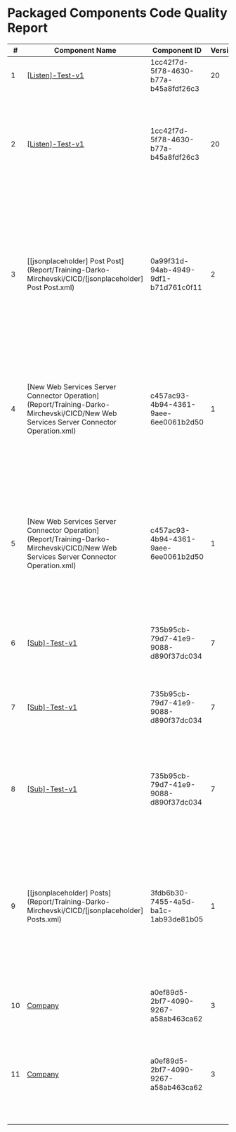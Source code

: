 # Packaged Components Code Quality Report
|#|Component Name|Component ID|Version|Type|Issue|Issue Type|Priority|
|---|---|---|---|---|---|---|---|
|1|[[Listen]-Test-v1](Report/Training-Darko-Mirchevski/CICD/[Listen]-Test-v1.xml)|1cc42f7d-5f78-4630-b77a-b45a8fdf26c3|20|process|Process description should be set|CODE_SMELL|MINOR|
|2|[[Listen]-Test-v1](Report/Training-Darko-Mirchevski/CICD/[Listen]-Test-v1.xml)|1cc42f7d-5f78-4630-b77a-b45a8fdf26c3|20|process|Process names should start with either [Listener], [Main], or [Sub], and end with a version number (e.g., -v1).|CODE_SMELL|MAJOR|
|3|[[jsonplaceholder] Post Post](Report/Training-Darko-Mirchevski/CICD/[jsonplaceholder] Post Post.xml)|0a99f31d-94ab-4949-9df1-b71d761c0f11|2|connector-action|The name of connection operation must include square brackets ([]) with uppercase text inside (e.g., [Salesforce], [Leads], [SAP]). This rule ensures compliance with CHG naming conventions.|CODE_SMELL|MINOR|
|4|[New Web Services Server Connector Operation](Report/Training-Darko-Mirchevski/CICD/New Web Services Server Connector Operation.xml)|c457ac93-4b94-4361-9aee-6ee0061b2d50|1|connector-action|Component names must not start with "New " which is Boomi"s default. They should be named to have a accurate description.|CODE_SMELL|MAJOR|
|5|[New Web Services Server Connector Operation](Report/Training-Darko-Mirchevski/CICD/New Web Services Server Connector Operation.xml)|c457ac93-4b94-4361-9aee-6ee0061b2d50|1|connector-action|The name of connection operation must include square brackets ([]) with uppercase text inside (e.g., [Salesforce], [Leads], [SAP]). This rule ensures compliance with CHG naming conventions.|CODE_SMELL|MINOR|
|6|[[Sub]-Test-v1](Report/Training-Darko-Mirchevski/CICD/[Sub]-Test-v1.xml)|735b95cb-79d7-41e9-9088-d890f37dc034|7|process|Process description should be set|CODE_SMELL|MINOR|
|7|[[Sub]-Test-v1](Report/Training-Darko-Mirchevski/CICD/[Sub]-Test-v1.xml)|735b95cb-79d7-41e9-9088-d890f37dc034|7|process|Is the password hard coded? The connection property password must be marked as extensible.|BUG|MAJOR|
|8|[[Sub]-Test-v1](Report/Training-Darko-Mirchevski/CICD/[Sub]-Test-v1.xml)|735b95cb-79d7-41e9-9088-d890f37dc034|7|process|Is user name hard coded? Connection setting username must be marked as extensible.|BUG|MAJOR|
|9|[[jsonplaceholder] Posts](Report/Training-Darko-Mirchevski/CICD/[jsonplaceholder] Posts.xml)|3fdb6b30-7455-4a5d-ba1c-1ab93de81b05|1|connector-settings|The name of connection components must include square brackets ([]) with uppercase text inside (e.g., [Salesforce], [Leads], [SAP]). This rule ensures compliance with CHG naming conventions.|CODE_SMELL|MINOR|
|10|[Company](Report/Training-Darko-Mirchevski/Temp/Company.xml)|a0ef89d5-2bf7-4090-9267-a58ab463ca62|3|process|Process description should be set|CODE_SMELL|MINOR|
|11|[Company](Report/Training-Darko-Mirchevski/Temp/Company.xml)|a0ef89d5-2bf7-4090-9267-a58ab463ca62|3|process|Process names should start with either [Listener], [Main], or [Sub], and end with a version number (e.g., -v1).|CODE_SMELL|MAJOR|
